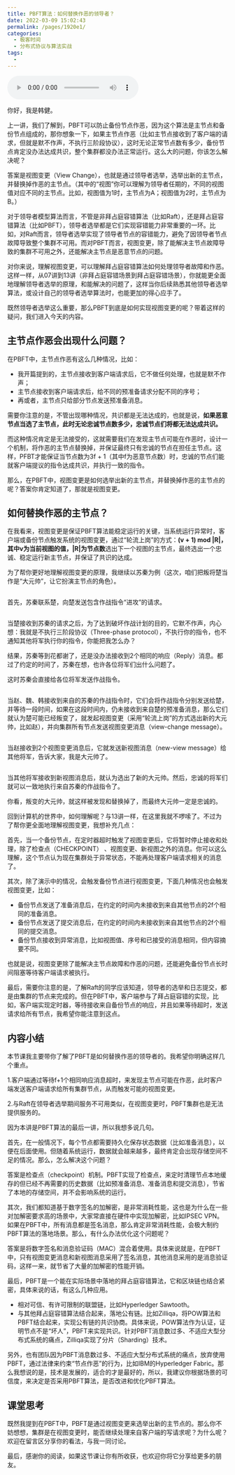 ```yaml
---
title: PBFT算法：如何替换作恶的领导者？
date: 2022-03-09 15:02:43
permalink: /pages/1920e1/
categories:
  - 极客时间
  - 分布式协议与算法实战
tags:
  - 
---
```

<audio title="加餐.PBFT算法：如何替换作恶的领导者？" src="https://static001.geekbang.org/resource/audio/cb/2d/cba877891dad215a4300896e0f383e2d.mp3" controls="controls"></audio> 
<p>你好，我是韩健。</p><p>上一讲，我们了解到，PBFT可以防止备份节点作恶，因为这个算法是主节点和备份节点组成的，那你想象一下，如果主节点作恶（比如主节点接收到了客户端的请求，但就是默不作声，不执行三阶段协议），这时无论正常节点数有多少，备份节点肯定没办法达成共识，整个集群都没办法正常运行。这么大的问题，你该怎么解决呢？</p><p>答案是视图变更（View Change），也就是通过领导者选举，选举出新的主节点，并替换掉作恶的主节点。（其中的“视图”你可以理解为领导者任期的，不同的视图值对应不同的主节点。比如，视图值为1时，主节点为A；视图值为2时，主节点为B。）</p><p>对于领导者模型算法而言，不管是非拜占庭容错算法（比如Raft），还是拜占庭容错算法（比如PBFT），领导者选举都是它们实现容错能力非常重要的一环。比如，对Raft而言，领导者选举实现了领导者节点的容错能力，避免了因领导者节点故障导致整个集群不可用。而对PBFT而言，视图变更，除了能解决主节点故障导致的集群不可用之外，还能解决主节点是恶意节点的问题。</p><p>对你来说，理解视图变更，可以理解拜占庭容错算法如何处理领导者故障和作恶。这样一样，从07讲到13讲（非拜占庭容错场景到拜占庭容错场景），你就能更全面地理解领导者选举的原理，和能解决的问题了，这样当你后续熟悉其他领导者选举算法，或设计自己的领导者选举算法时，也能更加的得心应手了。</p><!-- [[[read_end]]] --><p>既然领导者选举这么重要，那么PBFT到底是如何实现视图变更的呢？带着这样的疑问，我们进入今天的内容。</p><h2>主节点作恶会出现什么问题？</h2><p>在PBFT中，主节点作恶有这么几种情况，比如：</p><ul>
<li>我开篇提到的，主节点接收到客户端请求后，它不做任何处理，也就是默不作声；</li>
<li>主节点接收到客户端请求后，给不同的预准备请求分配不同的序号；</li>
<li>再或者，主节点只给部分节点发送预准备消息。</li>
</ul><p>需要你注意的是，不管出现哪种情况，共识都是无法达成的，也就是说，<strong>如果恶意节点当选了主节点，此时无论忠诚节点数多少，忠诚节点们将都无法达成共识。</strong></p><p>而这种情况肯定是无法接受的，这就需要我们在发现主节点可能在作恶时，设计一个机制，将作恶的主节点替换掉，并保证最终只有忠诚的节点在担任主节点。这样，PFBT才能保证当节点数为3f + 1（其中f为恶意节点数）时，忠诚的节点们能就客户端提议的指令达成共识，并执行一致的指令。</p><p>那么，在PBFT中，视图变更是如何选举出新的主节点，并替换掉作恶的主节点的呢？答案你肯定知道了，那就是视图变更。</p><h2>如何替换作恶的主节点？</h2><p>在我看来，视图变更是保证PBFT算法能稳定运行的关键，当系统运行异常时，客户端或备份节点触发系统的视图变更，通过“轮流上岗”的方式：<strong>(v + 1) mod |R|，其中v为当前视图的值，|R|为节点数</strong>选出下一个视图的主节点，最终选出一个忠诚、稳定运行新主节点，并保证了共识的达成。</p><p>为了帮你更好地理解视图变更的原理，我继续以苏秦为例（这次，咱们把叛将楚当作是“大元帅”，让它扮演主节点的角色）。</p><p><img src="https://static001.geekbang.org/resource/image/d7/d2/d73b976fc3c0d9bc7c1b82d94f11a9d2.jpg" alt="" title="图1"></p><p>首先，苏秦联系楚，向楚发送包含作战指令“进攻”的请求。</p><p><img src="https://static001.geekbang.org/resource/image/f2/be/f22058b2d209978d3488f57375e448be.jpg" alt="" title="图2"></p><p>当楚接收到苏秦的请求之后，为了达到破坏作战计划的目的，它默不作声，内心想：我就是不执行三阶段协议（Three-phase protocol），不执行你的指令，也不通知其他将军执行你的指令，你能把我怎么办？</p><p>结果，苏秦等到花都谢了，还是没办法接收到2个相同的响应（Reply）消息。都过了约定的时间了，苏秦在想，也许各位将军们出什么问题了。</p><p>这时苏秦会直接给各位将军发送作战指令。</p><p><img src="https://static001.geekbang.org/resource/image/2e/35/2e55e095c723a54d22bb9830f4029435.jpg" alt="" title="图3"></p><p>当赵、魏、韩接收到来自的苏秦的作战指令时，它们会将作战指令分别发送给楚，并等待一段时间，如果在这段时间内，仍未接收到来自楚的预准备消息，那么它们就认为楚可能已经叛变了，就发起视图变更（采用“轮流上岗”的方式选出新的大元帅，比如赵），并向集群所有节点发送视图变更消息（view-change message）。</p><p><img src="https://static001.geekbang.org/resource/image/39/93/398fd2a7b42f79f7bb0f20a2a2d7ba93.jpg" alt="" title="图4"></p><p>当赵接收到2个视图变更消息后，它就发送新视图消息（new-view message）给其他将军，告诉大家，我是大元帅了。</p><p><img src="https://static001.geekbang.org/resource/image/8e/3c/8ecde229a9c3715346cadc9ff862ce3c.jpg" alt="" title="图5"></p><p>当其他将军接收到新视图消息后，就认为选出了新的大元帅。然后，忠诚的将军们就可以一致地执行来自苏秦的作战指令了。</p><p>你看，叛变的大元帅，就这样被发现和替换掉了，而最终大元帅一定是忠诚的。</p><p>回到计算机的世界中，如何理解呢？与13讲一样，在这里我就不啰嗦了。不过为了帮你更全面地理解视图变更，我想补充几点：</p><p>首先，当一个备份节点，在定时器超时触发了视图变更后，它将暂时停止接收和处理，除了检查点（CHECKPOINT） 、视图变更、新视图之外的消息。你可以这么理解，这个节点认为现在集群处于异常状态，不能再处理客户端请求相关的消息了。</p><p>其次，除了演示中的情况，会触发备份节点进行视图变更，下面几种情况也会触发视图变更，比如：</p><ul>
<li>备份节点发送了准备消息后，在约定的时间内未接收到来自其他节点的2f个相同的准备消息。</li>
<li>备份节点发送了提交消息后，在约定的时间内未接收到来自其他节点的2f个相同的提交消息。</li>
<li>备份节点接收到异常消息，比如视图值、序号和已接受的消息相同，但内容摘要不同。</li>
</ul><p>也就是说，视图变更除了能解决主节点故障和作恶的问题，还能避免备份节点长时间阻塞等待客户端请求被执行。</p><p>最后，需要你注意的是，了解Raft的同学应该知道，领导者的选举和日志提交，都是由集群的节点来完成的。但在PBFT中，客户端参与了拜占庭容错的实现，比如，客户端实现定时器，等待接收来自备份节点的响应，并且如果等待超时，发送请求给所有节点，我希望你能注意到这点。</p><h2>内容小结</h2><p>本节课我主要带你了解了PBFT是如何替换作恶的领导者的。我希望你明确这样几个重点。</p><p>1.客户端通过等待f+1个相同响应消息超时，来发现主节点可能在作恶，此时客户端发送客户端请求给所有集群节点，从而触发可能的视图变更。</p><p>2.与Raft在领导者选举期间服务不可用类似，在视图变更时，PBFT集群也是无法提供服务的。</p><p>因为本讲是PBFT算法的最后一讲，所以我想多说几句。</p><p>首先，在一般情况下，每个节点都需要持久化保存状态数据（比如准备消息），以便在后面使用。但随着系统运行，数据就会越来越多，最终肯定会出现存储空间不足的情况。那么，怎么解决这个问题？</p><p>答案是检查点（checkpoint）机制。PBFT实现了检查点，来定时清理节点本地缓存的但已经不再需要的历史数据（比如预准备消息、准备消息和提交消息），节省了本地的存储空间，并不会影响系统的运行。</p><p>其次，我们都知道基于数字签名的加解密，是非常消耗性能，这也是为什么在一些对加解密要求高的场景中，大家常直接在硬件中实现加解密，比如IPSEC VPN。如果在PBFT中，所有消息都是签名消息，那么肯定非常消耗性能，会极大制约PBFT算法的落地场景。那么，有什么办法优化这个问题呢？</p><p>答案是将数字签名和消息验证码（MAC）混合着使用。具体来说就是，在PBFT中，只有视图变更消息和新视图消息采用了签名消息，其他消息采用的是消息验证码，这样一来，就节省了大量的加解密的性能开销。</p><p>最后，PBFT是一个能在实际场景中落地的拜占庭容错算法，它和区块链也结合紧密，具体来说的话，有这么几种应用。</p><ul>
<li>相对可信、有许可限制的联盟链，比如Hyperledger Sawtooth。</li>
<li>与其他拜占庭容错算法结合起来，落地公有链。比如Zilliqa，将POW算法和PBFT结合起来，实现公有链的共识协商。具体来说，POW算法作为认证，证明节点不是“坏人”，PBFT来实现共识。针对PBFT消息数过多、不适应大型分布式系统的痛点，Zilliqa实现了分片（Sharding）技术。</li>
</ul><p>另外，也有团队因为PBFT消息数过多、不适应大型分布式系统的痛点，放弃使用PBFT，通过法律来约束“节点作恶”的行为，比如IBM的Hyperledger Fabric。那么我想说的是，技术是发展的，适合的才是最好的，所以，我建议你根据场景的可信度，来决定是否采用PBFT算法，是否改进和优化PBFT算法。</p><h2>课堂思考</h2><p>既然我提到在PBFT中，PBFT是通过视图变更来选举出新的主节点的。那么你不妨想想，集群是在视图变更时，能否继续处理来自客户端的写请求呢？为什么呢？欢迎在留言区分享你的看法，与我一同讨论。</p><p>最后，感谢你的阅读，如果这节课让你有所收获，也欢迎你将它分享给更多的朋友。</p>